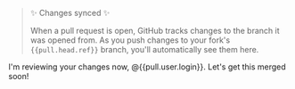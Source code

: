 > :sparkles: Changes synced :sparkles:
>
> When a pull request is open, GitHub tracks changes to the branch it was opened from. As you push changes to your fork's `{{pull.head.ref}}` branch, you'll automatically see them here.

I'm reviewing your changes now, @{{pull.user.login}}. Let's get this merged soon!
